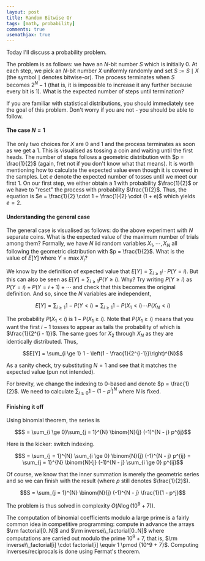```yaml
---
layout: post
title: Random Bitwise Or 
tags: [math, probability]
comments: true
usemathjax: true
---
```

Today I'll discuss a probability problem.

The problem is as follows: we have an $N$-bit number $S$ which is initially $0$. At each step, we pick an $N$-bit number $X$ uniformly randomly and set $S := S \mid X$ (the symbol $\mid$ denotes bitwise-or). The process terminates when $S$ becomes $2^N - 1$ (that is, it is impossible to increase it any further because every bit is 1). What is the expected number of steps until termination?

If you are familiar with statistical distributions, you should immediately see the goal of this problem. Don't worry if you are not - you should be able to follow.

#### The case $N = 1$
The only two choices for $X$ are $0$ and $1$ and the process terminates as soon as we get a $1$. This is visualised as tossing a coin and waiting until the first heads. The number of steps follows a geometric distribution with $p = \frac{1}{2}$ (again, fret not if you don't know what that means). It is worth mentioning how to calculate the expected value even though it is covered in the samples. Let $e$ denote the expected number of tosses until we meet our first $1$. On our first step, we either obtain a $1$ with probability $\frac{1}{2}$ or we have to "reset" the process with probability $\frac{1}{2}$. Thus, the equation is $e = \frac{1}{2} \cdot 1 + \frac{1}{2} \cdot (1 + e)$ which yields $e = 2$.

#### Understanding the general case
The general case is visualised as follows: do the above experiment with $N$ separate coins. What is the expected value of the maximum number of trials among them? Formally, we have $N$ iid random variables $X_1, \cdots, X_N$ all following the geometric distribution with $p = \frac{1}{2}$. What is the value of $E[Y]$ where $Y = \max X_i$?

We know by the definition of expected value that $E[Y] = \sum_{i \ge 1} i\cdot P(Y = i)$. But this can also be seen as $E[Y] = \sum_{i \ge 1} P(Y \ge i)$. Why? Try writing $P(Y \ge i)$ as $P(Y = i) + P(Y = i + 1) + \cdots$ and check that this becomes the original definition. And so, since the $N$ variables are independent,

$$E[Y] = \sum_{i \ge 1} 1 - P(Y < i) = \sum_{i \ge 1} 1 - P(X_1 < i) \cdots P(X_N < i)$$

The probability $P(X_1 < i)$ is $1 - P(X_1 \ge i)$. Note that $P(X_1 \ge i)$ means that you want the first $i - 1$ tosses to appear as tails the probability of which is $\frac{1}{2^{i - 1}}$. The same goes for $X_2$ through $X_N$ as they are identically distributed. Thus,

$$E[Y] = \sum_{i \ge 1} 1 - \left(1 - \frac{1}{2^{i-1}}\right)^{N}$$

As a sanity check, try substituting $N = 1$ and see that it matches the expected value (pun not intended).

For brevity, we change the indexing to 0-based and denote $p = \frac{1}{2}$. We need to calculate $\sum_{i\ge 0} 1 - (1 - p^i)^N$ where $N$ is fixed.

#### Finishing it off

Using binomial theorem, the series is

$$S = \sum_{i \ge 0}\sum_{j = 1}^{N} \binom{N}{j} (-1)^{N - j} p^{ij}$$

Here is the kicker: switch indexing.

$$S = \sum_{j = 1}^{N} \sum_{i \ge 0} \binom{N}{j} (-1)^{N - j} p^{ij} = \sum_{j = 1}^{N} \binom{N}{j} (-1)^{N - j} \sum_{i \ge 0} p^{ij}$$

Of course, we know that the inner summation is merely the geometric series and so we can finish with the result (where $p$ still denotes $\frac{1}{2}$).

$$S = \sum_{j = 1}^{N} \binom{N}{j} (-1)^{N - j} \frac{1}{1 - p^j}$$

The problem is thus solved in complexity $O(N \log(10^9 + 7))$. 

The computation of binomial coefficients modulo a large prime is a fairly common idea in competitive programming: compute in advance the arrays $\rm factorial[0..N]$ and $\rm inverse\\_factorial[0..N]$ where computations are carried out modulo the prime $10^9 + 7$, that is, $\rm inverse\\_factorial[i] \cdot factorial[i] \equiv 1 \pmod {10^9 + 7}$. Computing inverses/reciprocals is done using Fermat's theorem.
